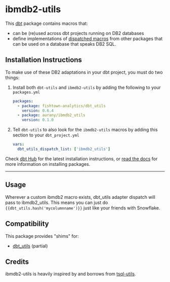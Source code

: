 # ibmdb2-utils

This [dbt](https://github.com/fishtown-analytics/dbt) package contains macros 
that:
- can be (re)used across dbt projects running on DB2 databases
- define implementations of [dispatched macros](https://docs.getdbt.com/reference/dbt-jinja-functions/adapter/#dispatch) from other packages that can be used on a database that speaks DB2 SQL.

## Installation Instructions

To make use of these DB2 adaptations in your dbt project, you must do two things:
1. Install both `dbt-utils` and `ibmdb2-utils` by adding the following to your `packages.yml`
    ```yaml
    packages:
      - package: fishtown-analytics/dbt_utils
        version: 0.6.4
      - package: aurany/ibmdb2_utils
        version: 0.1.0
    ```
2. Tell `dbt-utils` to also look for the `ibmdb2-utils` macros by adding this section to your `dbt_project.yml`
    ```yaml
    vars:
      dbt_utils_dispatch_list: ['ibmdb2_utils']
    ```
Check [dbt Hub](https://hub.getdbt.com) for the latest installation 
instructions, or [read the docs](https://docs.getdbt.com/docs/package-management) 
for more information on installing packages.

----

## Usage

Wherever a custom ibmdb2 macro exists, dbt_utils adapter dispatch will pass to ibmdb2_utils. This means you can just do `{{dbt_utils.hash('mycolumnname')}}` just like your friends with Snowflake.

## Compatibility

This package provides "shims" for:
- [dbt_utils](https://github.com/fishtown-analytics/dbt-utils) (partial)

## Credits
ibmdb2-utils is heavily inspired by and borrows from [tsql-utils](https://github.com/dbt-msft/tsql-utils).